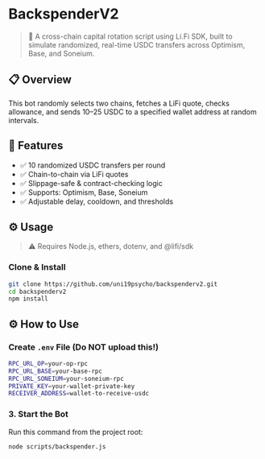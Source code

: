 # BackspenderV2

> 💸 A cross-chain capital rotation script using Li.Fi SDK, built to simulate randomized, real-time USDC transfers across Optimism, Base, and Soneium.

## 📋 Overview

This bot randomly selects two chains, fetches a LiFi quote, checks allowance, and sends $10–$25 USDC to a specified wallet address at random intervals.

## 🧠 Features

- ✅ 10 randomized USDC transfers per round
- ✅ Chain-to-chain via LiFi quotes
- ✅ Slippage-safe & contract-checking logic
- ✅ Supports: Optimism, Base, Soneium
- ✅ Adjustable delay, cooldown, and thresholds 

## ⚙️ Usage

> ⚠️ Requires Node.js, ethers, dotenv, and @lifi/sdk

### Clone & Install
```bash
git clone https://github.com/uni19psycho/backspenderv2.git
cd backspenderv2
npm install
```

## ⚙️ How to Use

### Create `.env` File (Do NOT upload this!)

```bash
RPC_URL_OP=your-op-rpc
RPC_URL_BASE=your-base-rpc
RPC_URL_SONEIUM=your-soneium-rpc
PRIVATE_KEY=your-wallet-private-key
RECEIVER_ADDRESS=wallet-to-receive-usdc
```

### 3. Start the Bot
Run this command from the project root:
```bash
node scripts/backspender.js
```
